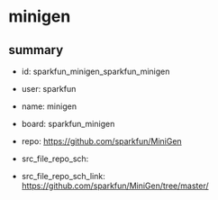 # minigen
 
## summary 
* id: sparkfun_minigen_sparkfun_minigen
* user: sparkfun
* name: minigen
* board: sparkfun_minigen
* repo: https://github.com/sparkfun/MiniGen



* src_file_repo_sch: 
* src_file_repo_sch_link: https://github.com/sparkfun/MiniGen/tree/master/




